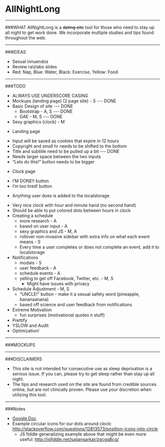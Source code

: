 # AllNightLong
_____________________________________________________________________________________
###WHAT
AllNightLong is a ~~dating site~~ tool for those who need to stay up all night 
to get work done. We incorporate multiple studies and tips found throughout the web. 
_____________________________________________________________________________________
###IDEAS
* Sexual innuendos
* Review raizlabs slides
* Red: Nap, Blue: Water, Black: Exercise, Yellow: Food
_____________________________________________________________________________________
###TODO

* ALWAYS USE UNDERSCORE CASING
* Mockups (landing page) (2 page site) - S                                         --- DONE
* Basic Design of site                                                             --- DONE
  * Bootstrap - A, S                                                               --- DONE
  * GAE - M, S                                                                     --- DONE
* Sexy graphics (clock) - M
 + Landing page
  * Input will be saved as cookies that expire in 12 hours
  * Copyright and small hr needs to be shifted to the bottom
  * Title and subtitle need to be pulled up a bit                                  --- DONE
  * Needs larger space between the two inputs
  * “Lets do this!” button needs to be bigger
 + Clock page
  * I’M DONE!! button
  * I’m too tired! button
   + Anything user does is added to the localstorage 
  * Very nice clock with hour and minute hand (no second hand)
  * Should be able to put colored dots between hours in clock
* Creating a schedule
  * more research - A
  * based on user input - A
  * sexy graphics and JS - M, A
  * rollover non-invasive sidebar with extra info on what each event means - S
  * Every time a user completes or does not complete an event, add it to localstorage
* Notifications
  * modals - S
  * user feedback - A
  * schedule events - A
  * yelling to get off Facebook, Twitter, etc. - M, S
    * Might have issues with privacy
* Schedule Adjustment - M, S
  * “UNCLE!” button - make it a sexual safety word (pineapple,  bananaanana)
  * based off science and user feedback from notifications
* Extreme Motivation
  * fun surprises (motivational quotes n stuff)
* Prettify
* YSLOW and Audit
* Optimization!


_____________________________________________________________________________________
###MOCKUPS


_____________________________________________________________________________________
###DISCLAIMERS
* This site is not intended for consecutive use as sleep deprivation is a serious issue. If you can, please try to get sleep rather than stay up all night.
* The tips and research used on the site are found from credible sources online, but are not clinically proven. Please use your discretion when utilizing this tool.


_____________________________________________________________________________________
###Notes
* [Google Doc](https://docs.google.com/document/d/1HefTgwVjsmFp0Rb51QlaaActSngOeAcsKkvKXkPsM9g/edit)
* Example circular icons for our dots around clock: http://stackoverflow.com/questions/12813573/position-icons-into-circle 
    - JS fiddle generalizing example above that might be even more useful: http://jsfiddle.net/sajjansarkar/zgcgq8cg/
